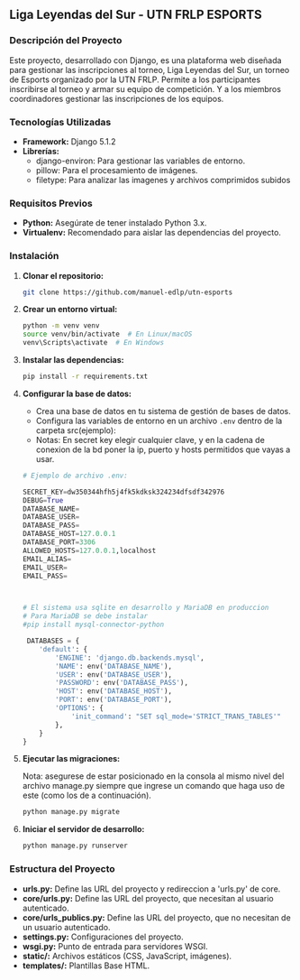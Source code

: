 ## Liga Leyendas del Sur - UTN FRLP ESPORTS

### Descripción del Proyecto

Este proyecto, desarrollado con Django, es una plataforma web diseñada para gestionar las inscripciones al torneo, Liga Leyendas del Sur, un torneo de Esports organizado por la UTN FRLP. Permite a los participantes inscribirse al torneo y armar su equipo de competición. Y a los miembros coordinadores gestionar las inscripciones de los equipos.


### Tecnologías Utilizadas

* **Framework:** Django 5.1.2
* **Librerías:**
  * django-environ: Para gestionar las variables de entorno.
  * pillow: Para el procesamiento de imágenes.
  * filetype: Para analizar las imagenes y archivos comprimidos subidos

### Requisitos Previos

* **Python:** Asegúrate de tener instalado Python 3.x.
* **Virtualenv:** Recomendado para aislar las dependencias del proyecto.

### Instalación

1. **Clonar el repositorio:**

   ```bash
   git clone https://github.com/manuel-edlp/utn-esports
   ```

2. **Crear un entorno virtual:**

   ```bash
   python -m venv venv
   source venv/bin/activate  # En Linux/macOS
   venv\Scripts\activate  # En Windows
   ```

3. **Instalar las dependencias:**

   ```bash
   pip install -r requirements.txt
   ```

4. **Configurar la base de datos:**
   * Crea una base de datos en tu sistema de gestión de bases de datos.
   * Configura las variables de entorno en un archivo `.env` dentro de la carpeta src(ejemplo):
   * Notas: En secret key elegir cualquier clave, y en la cadena de conexion de la bd poner la ip, puerto y hosts permitidos que vayas a usar.
  
    ```python
    # Ejemplo de archivo .env:
    
    SECRET_KEY=dw350344hfh5j4fk5kdksk324234dfsdf342976
    DEBUG=True
    DATABASE_NAME=
    DATABASE_USER=
    DATABASE_PASS=
    DATABASE_HOST=127.0.0.1
    DATABASE_PORT=3306
    ALLOWED_HOSTS=127.0.0.1,localhost
    EMAIL_ALIAS=
    EMAIL_USER=
    EMAIL_PASS=


    
    # El sistema usa sqlite en desarrollo y MariaDB en produccion
    # Para MariaDB se debe instalar
    #pip install mysql-connector-python

     DATABASES = {
        'default': {
            'ENGINE': 'django.db.backends.mysql',
            'NAME': env('DATABASE_NAME'),
            'USER': env('DATABASE_USER'),
            'PASSWORD': env('DATABASE_PASS'),
            'HOST': env('DATABASE_HOST'),
            'PORT': env('DATABASE_PORT'),
            'OPTIONS': {
                'init_command': "SET sql_mode='STRICT_TRANS_TABLES'"
            },
        }
    }
    ```

5. **Ejecutar las migraciones:**
   
   Nota: asegurese de estar posicionado en la consola al mismo nivel del archivo manage.py siempre que ingrese un comando que haga uso de este (como los de a continuación).
   ```bash
   python manage.py migrate
   ```

7. **Iniciar el servidor de desarrollo:**

   ```bash
   python manage.py runserver
   ```

### Estructura del Proyecto

* **urls.py:** Define las URL del proyecto y redireccion a 'urls.py' de core.
* **core/urls.py:** Define las URL del proyecto, que necesitan al usuario autenticado.
* **core/urls_publics.py:** Define las URL del proyecto, que no necesitan de un usuario autenticado.
* **settings.py:** Configuraciones del proyecto.
* **wsgi.py:** Punto de entrada para servidores WSGI.
* **static/:** Archivos estáticos (CSS, JavaScript, imágenes).
* **templates/:** Plantillas Base HTML.
